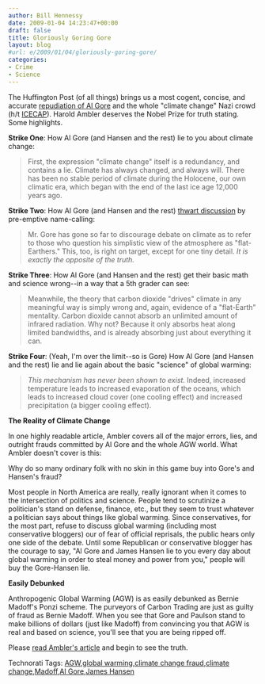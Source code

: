 ```yaml
---
author: Bill Hennessy
date: 2009-01-04 14:23:47+00:00
draft: false
title: Gloriously Goring Gore
layout: blog
#url: e/2009/01/04/gloriously-goring-gore/
categories:
- Crime
- Science
---
```


The Huffington Post (of all things) brings us a most cogent, concise, and accurate [repudiation of Al Gore](https://www.huffingtonpost.com/harold-ambler/mr-gore-apology-accepted_b_154982.html) and the whole "climate change" Nazi crowd (h/t [ICECAP](https://www.icecap.us/)). Harold Ambler deserves the Nobel Prize for truth stating. Some highlights.

 

**Strike One**: How Al Gore (and Hansen and the rest) lie to you about climate change:

 

>   
> 
> First, the expression "climate change" itself is a redundancy, and contains a lie. Climate has always changed, and always will. There has been no stable period of climate during the Holocene, our own climatic era, which began with the end of the last ice age 12,000 years ago.
> 
> 

 

**Strike Two**: How Al Gore (and Hansen and the rest) [thwart discussion](https://joannenova.com.au/2008/11/26/attempting-to-intimidate-a-skeptic/) by pre-emptive name-calling:

 

>   
> 
> Mr. Gore has gone so far to discourage debate on climate as to refer to those who question his simplistic view of the atmosphere as "flat-Earthers." This, too, is right on target, except for one tiny detail. _It is exactly the opposite of the truth._
> 
> 

 

**Strike Three**: How Al Gore (and Hansen and the rest) get their basic math and science wrong--in a way that a 5th grader can see:

 

>   
> 
> Meanwhile, the theory that carbon dioxide "drives" climate in any meaningful way is simply wrong and, again, evidence of a "flat-Earth" mentality. Carbon dioxide cannot absorb an unlimited amount of infrared radiation. Why not? Because it only absorbs heat along limited bandwidths, and is already absorbing just about everything it can.
> 
> 

 

**Strike Four**: (Yeah, I'm over the limit--so is Gore) How Al Gore (and Hansen and the rest) lie and lie again about the basic "science" of global warming:

 

>   
> 
> _This mechanism has never been shown to exist._ Indeed, increased temperature leads to increased evaporation of the oceans, which leads to increased cloud cover (one cooling effect) and increased precipitation (a bigger cooling effect).
> 
> 

 

**The Reality of Climate Change**

 

In one highly readable article, Ambler covers all of the major errors, lies, and outright frauds committed by Al Gore and the whole AGW world. What Ambler doesn't cover is this:

 

Why do so many ordinary folk with no skin in this game buy into Gore's and Hansen's fraud?

 

Most people in North America are really, really ignorant when it comes to the intersection of politics and science. People tend to scrutinize a politician's stand on defense, finance, etc., but they seem to trust whatever a politician says about things like global warming. Since conservatives, for the most part, refuse to discuss global warming (including most conservative bloggers) our of fear of official reprisals, the public hears only one side of the debate. Until some Republican or conservative blogger has the courage to say, "Al Gore and James Hansen lie to you every day about global warming in order to steal money and power from you," people will buy the Gore-Hansen lie.

 

**Easily Debunked**

 

Anthropogenic Global Warming (AGW) is as easily debunked as Bernie Madoff's Ponzi scheme. The purveyors of Carbon Trading are just as guilty of fraud as Bernie Madoff. When you see that Gore and Paulson stand to make billions of dollars (just like Madoff) from convincing you that AGW is real and based on science, you'll see that you are being ripped off.

 

Please [read Ambler's article](https://www.huffingtonpost.com/harold-ambler/mr-gore-apology-accepted_b_154982.html) and begin to see the truth.

 

Technorati Tags: [AGW](https://technorati.com/tags/AGW),[global warming](https://technorati.com/tags/global%20warming),[climate change fraud](https://technorati.com/tags/climate%20change%20fraud),[climate change](https://technorati.com/tags/climate%20change),[Madoff](https://technorati.com/tags/Madoff),[Al Gore](https://technorati.com/tags/Al%20Gore),[James Hansen](https://technorati.com/tags/James%20Hansen)

